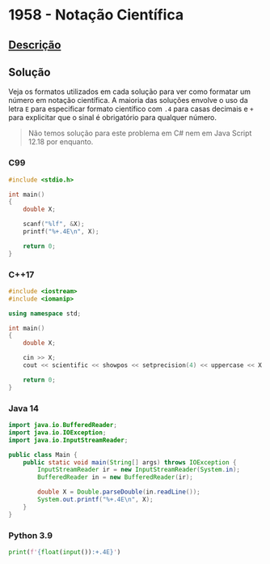 # 1958 - Notação Científica

## [Descrição](https://www.beecrowd.com.br/judge/pt/problems/view/1958)

## Solução

Veja os formatos utilizados em cada solução para ver como formatar um número em notação científica. A maioria das soluções envolve o uso da letra `E` para especificar formato científico com `.4` para casas decimais e `+` para explicitar que o sinal é obrigatório para qualquer número.

> Não temos solução para este problema em C# nem em Java Script 12.18 por enquanto.

### C99

```c
#include <stdio.h>

int main()
{
    double X;

    scanf("%lf", &X);
    printf("%+.4E\n", X);

    return 0;
}
```

### C++17

```cpp
#include <iostream>
#include <iomanip>

using namespace std;

int main()
{
    double X;

    cin >> X;
    cout << scientific << showpos << setprecision(4) << uppercase << X << endl;

    return 0;
}
```

### Java 14

```java
import java.io.BufferedReader;
import java.io.IOException;
import java.io.InputStreamReader;

public class Main {
    public static void main(String[] args) throws IOException {
        InputStreamReader ir = new InputStreamReader(System.in);
        BufferedReader in = new BufferedReader(ir);

        double X = Double.parseDouble(in.readLine());
        System.out.printf("%+.4E\n", X);
    }
}
```

### Python 3.9

```py
print(f'{float(input()):+.4E}')
```
